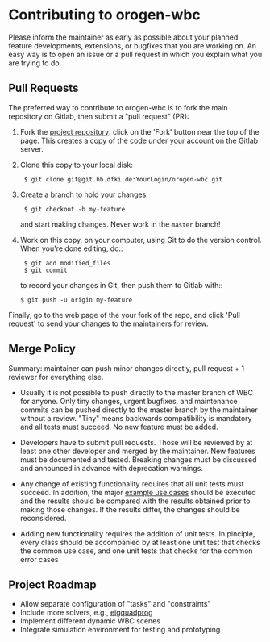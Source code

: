 # Contributing to orogen-wbc

Please inform the maintainer as early as possible about your planned
feature developments, extensions, or bugfixes that you are working on.
An easy way is to open an issue or a pull request in which you explain
what you are trying to do.

## Pull Requests

The preferred way to contribute to orogen-wbc is to fork the main repository on Gitlab, then submit a "pull request"
(PR):

1. Fork the [project repository](https://git.hb.dfki.de/dfki-control/wbc/orogen-wbc):
   click on the 'Fork' button near the top of the page. This creates a copy of
   the code under your account on the Gitlab server.

3. Clone this copy to your local disk:

        $ git clone git@git.hb.dfki.de:YourLogin/orogen-wbc.git

4. Create a branch to hold your changes:

        $ git checkout -b my-feature

    and start making changes. Never work in the ``master`` branch!

5. Work on this copy, on your computer, using Git to do the version
   control. When you're done editing, do::

        $ git add modified_files
        $ git commit

    to record your changes in Git, then push them to Gitlab with::

       $ git push -u origin my-feature

Finally, go to the web page of the your fork of the repo,
and click 'Pull request' to send your changes to the maintainers for review.

## Merge Policy

Summary: maintainer can push minor changes directly, pull request + 1 reviewer for everything else.

* Usually it is not possible to push directly to the master branch of WBC for anyone. Only tiny changes, urgent bugfixes, and maintenance commits can be pushed directly to the master branch by the maintainer without a review. "Tiny" means backwards compatibility is mandatory and all tests must succeed. No new feature must be added.

* Developers have to submit pull requests. Those will be reviewed by at least one other developer and merged by the maintainer. New features must be documented and tested. Breaking changes must be discussed and announced in advance with deprecation warnings.

* Any change of existing functionality requires that all unit tests must succeed. In addition, the major [example use cases](https://git.hb.dfki.de/dfki-control/wbc/orogen-wbc/-/tree/master/examples) should be executed and the results should be compared with the results obtained prior to making those changes. If the results differ, the changes should be reconsidered.

* Adding new functionality requires the addition of unit tests. In pinciple, every class should be accompanied by at least one unit test that checks the common use case, and one unit tests that checks for the common error cases

## Project Roadmap

* Allow separate configuration of "tasks" and "constraints"
* Include more solvers, e.g., [eigquadprog](https://github.com/stack-of-tasks/eiquadprog)
* Implement different dynamic WBC scenes
* Integrate simulation environment for testing and prototyping

